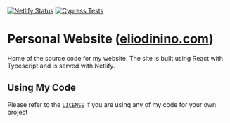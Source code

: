 [![Netlify Status](https://api.netlify.com/api/v1/badges/475be5c8-5f76-4e58-8657-3160f7de2fba/deploy-status)](https://app.netlify.com/sites/eliodinino/deploys)
[![Cypress Tests](https://github.com/ElioDiNino/eliodinino.com/actions/workflows/test.yml/badge.svg?event=push)](https://github.com/ElioDiNino/eliodinino.com/actions/workflows/test.yml)

# Personal Website ([eliodinino.com](https://eliodinino.com))
Home of the source code for my website. The site is built using React with Typescript and is served with Netlify.

## Using My Code
Please refer to the [`LICENSE`](LICENSE) if you are using any of my code for your own project
